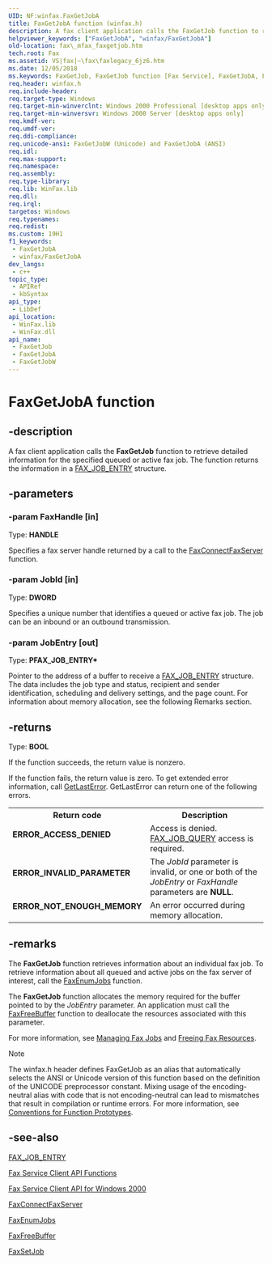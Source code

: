```yaml
---
UID: NF:winfax.FaxGetJobA
title: FaxGetJobA function (winfax.h)
description: A fax client application calls the FaxGetJob function to retrieve detailed information for the specified queued or active fax job. The function returns the information in a FAX_JOB_ENTRY structure. (ANSI)
helpviewer_keywords: ["FaxGetJobA", "winfax/FaxGetJobA"]
old-location: fax\_mfax_faxgetjob.htm
tech.root: Fax
ms.assetid: VS|fax|~\fax\faxlegacy_6jz6.htm
ms.date: 12/05/2018
ms.keywords: FaxGetJob, FaxGetJob function [Fax Service], FaxGetJobA, FaxGetJobW, _mfax_faxgetjob, fax._mfax_faxgetjob, winfax/FaxGetJob, winfax/FaxGetJobA, winfax/FaxGetJobW
req.header: winfax.h
req.include-header: 
req.target-type: Windows
req.target-min-winverclnt: Windows 2000 Professional [desktop apps only]
req.target-min-winversvr: Windows 2000 Server [desktop apps only]
req.kmdf-ver: 
req.umdf-ver: 
req.ddi-compliance: 
req.unicode-ansi: FaxGetJobW (Unicode) and FaxGetJobA (ANSI)
req.idl: 
req.max-support: 
req.namespace: 
req.assembly: 
req.type-library: 
req.lib: WinFax.lib
req.dll: 
req.irql: 
targetos: Windows
req.typenames: 
req.redist: 
ms.custom: 19H1
f1_keywords:
 - FaxGetJobA
 - winfax/FaxGetJobA
dev_langs:
 - c++
topic_type:
 - APIRef
 - kbSyntax
api_type:
 - LibDef
api_location:
 - WinFax.lib
 - WinFax.dll
api_name:
 - FaxGetJob
 - FaxGetJobA
 - FaxGetJobW
---
```


# FaxGetJobA function


## -description

A fax client application calls the <b>FaxGetJob</b> function to retrieve detailed information for the specified queued or active fax job. The function returns the information in a <a href="/windows/desktop/api/winfax/ns-winfax-fax_job_entrya">FAX_JOB_ENTRY</a> structure.

## -parameters

### -param FaxHandle [in]

Type: <b>HANDLE</b>

Specifies a fax server handle returned by a call to the <a href="/previous-versions/windows/desktop/api/winfax/nf-winfax-faxconnectfaxservera">FaxConnectFaxServer</a> function.

### -param JobId [in]

Type: <b>DWORD</b>

Specifies a unique number that identifies a queued or active fax job. The job can be an inbound or an outbound transmission.

### -param JobEntry [out]

Type: <b>PFAX_JOB_ENTRY*</b>

Pointer to the address of a buffer to receive a <a href="/windows/desktop/api/winfax/ns-winfax-fax_job_entrya">FAX_JOB_ENTRY</a> structure. The data includes the job type and status, recipient and sender identification, scheduling and delivery settings, and the page count. For information about memory allocation, see the following Remarks section.

## -returns

Type: <b>BOOL</b>

If the function succeeds, the return value is nonzero.

If the function fails, the return value is zero. To get extended error information, call <a href="/windows/desktop/api/errhandlingapi/nf-errhandlingapi-getlasterror">GetLastError</a>. GetLastError can return one of the following errors.

<table>
<tr>
<th>Return code</th>
<th>Description</th>
</tr>
<tr>
<td width="40%">
<dl>
<dt><b>ERROR_ACCESS_DENIED</b></dt>
</dl>
</td>
<td width="60%">
Access is denied. <a href="/previous-versions/windows/desktop/fax/-mfax-specific-fax-access-rights">FAX_JOB_QUERY</a> access is required.

</td>
</tr>
<tr>
<td width="40%">
<dl>
<dt><b>ERROR_INVALID_PARAMETER</b></dt>
</dl>
</td>
<td width="60%">
The <i>JobId</i> parameter is invalid, or one or both of the <i>JobEntry</i> or <i>FaxHandle</i> parameters are <b>NULL</b>.

</td>
</tr>
<tr>
<td width="40%">
<dl>
<dt><b>ERROR_NOT_ENOUGH_MEMORY</b></dt>
</dl>
</td>
<td width="60%">
An error occurred during memory allocation.

</td>
</tr>
</table>

## -remarks

The <b>FaxGetJob</b> function retrieves information about an individual fax job. To retrieve information about all queued and active jobs on the fax server of interest, call the <a href="/previous-versions/windows/desktop/api/winfax/nf-winfax-faxenumjobsa">FaxEnumJobs</a> function.

The <b>FaxGetJob</b> function allocates the memory required for the buffer pointed to by the <i>JobEntry</i> parameter. An application must call the <a href="/previous-versions/windows/desktop/api/winfax/nc-winfax-pfaxfreebuffer">FaxFreeBuffer</a> function to deallocate the resources associated with this parameter.

For more information, see <a href="/previous-versions/windows/desktop/fax/-mfax-managing-fax-jobs">Managing Fax Jobs</a> and <a href="/previous-versions/windows/desktop/fax/-mfax-freeing-fax-resources">Freeing Fax Resources</a>.





> [!NOTE]
> The winfax.h header defines FaxGetJob as an alias that automatically selects the ANSI or Unicode version of this function based on the definition of the UNICODE preprocessor constant. Mixing usage of the encoding-neutral alias with code that is not encoding-neutral can lead to mismatches that result in compilation or runtime errors. For more information, see [Conventions for Function Prototypes](/windows/win32/intl/conventions-for-function-prototypes).

## -see-also

<a href="/windows/desktop/api/winfax/ns-winfax-fax_job_entrya">FAX_JOB_ENTRY</a>



<a href="/previous-versions/windows/desktop/fax/-mfax-fax-service-client-api-functions">Fax Service Client API Functions</a>



<a href="/previous-versions/windows/desktop/fax/-mfax-fax-service-client-api-for-windows-2000">Fax Service Client API for Windows 2000</a>



<a href="/previous-versions/windows/desktop/api/winfax/nf-winfax-faxconnectfaxservera">FaxConnectFaxServer</a>



<a href="/previous-versions/windows/desktop/api/winfax/nf-winfax-faxenumjobsa">FaxEnumJobs</a>



<a href="/previous-versions/windows/desktop/api/winfax/nc-winfax-pfaxfreebuffer">FaxFreeBuffer</a>



<a href="/previous-versions/windows/desktop/api/winfax/nf-winfax-faxsetjoba">FaxSetJob</a>
